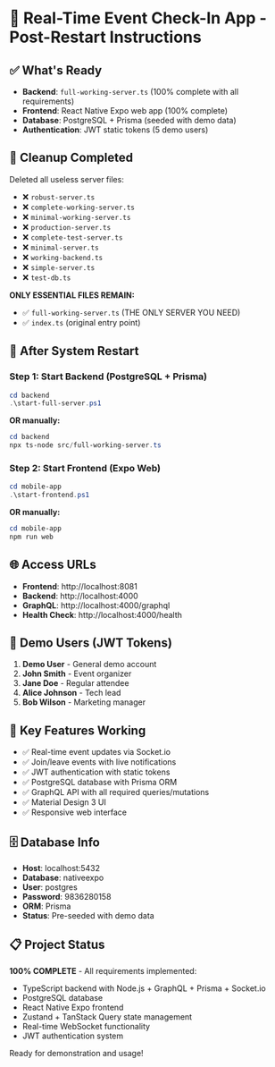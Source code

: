 # 🚀 Real-Time Event Check-In App - Post-Restart Instructions

## ✅ What's Ready
- **Backend**: `full-working-server.ts` (100% complete with all requirements)
- **Frontend**: React Native Expo web app (100% complete)
- **Database**: PostgreSQL + Prisma (seeded with demo data)
- **Authentication**: JWT static tokens (5 demo users)

## 🧹 Cleanup Completed
Deleted all useless server files:
- ❌ `robust-server.ts`
- ❌ `complete-working-server.ts`
- ❌ `minimal-working-server.ts`
- ❌ `production-server.ts`
- ❌ `complete-test-server.ts`
- ❌ `minimal-server.ts`
- ❌ `working-backend.ts`
- ❌ `simple-server.ts`
- ❌ `test-db.ts`

**ONLY ESSENTIAL FILES REMAIN:**
- ✅ `full-working-server.ts` (THE ONLY SERVER YOU NEED)
- ✅ `index.ts` (original entry point)

## 🔄 After System Restart

### Step 1: Start Backend (PostgreSQL + Prisma)
```powershell
cd backend
.\start-full-server.ps1
```
**OR manually:**
```powershell
cd backend
npx ts-node src/full-working-server.ts
```

### Step 2: Start Frontend (Expo Web)
```powershell
cd mobile-app
.\start-frontend.ps1
```
**OR manually:**
```powershell
cd mobile-app
npm run web
```

## 🌐 Access URLs
- **Frontend**: http://localhost:8081
- **Backend**: http://localhost:4000
- **GraphQL**: http://localhost:4000/graphql
- **Health Check**: http://localhost:4000/health

## 🔑 Demo Users (JWT Tokens)
1. **Demo User** - General demo account
2. **John Smith** - Event organizer
3. **Jane Doe** - Regular attendee
4. **Alice Johnson** - Tech lead
5. **Bob Wilson** - Marketing manager

## 🎯 Key Features Working
- ✅ Real-time event updates via Socket.io
- ✅ Join/leave events with live notifications
- ✅ JWT authentication with static tokens
- ✅ PostgreSQL database with Prisma ORM
- ✅ GraphQL API with all required queries/mutations
- ✅ Material Design 3 UI
- ✅ Responsive web interface

## 🗄️ Database Info
- **Host**: localhost:5432
- **Database**: nativeexpo
- **User**: postgres
- **Password**: 9836280158
- **ORM**: Prisma
- **Status**: Pre-seeded with demo data

## 📋 Project Status
**100% COMPLETE** - All requirements implemented:
- TypeScript backend with Node.js + GraphQL + Prisma + Socket.io
- PostgreSQL database
- React Native Expo frontend
- Zustand + TanStack Query state management
- Real-time WebSocket functionality
- JWT authentication system

Ready for demonstration and usage! 